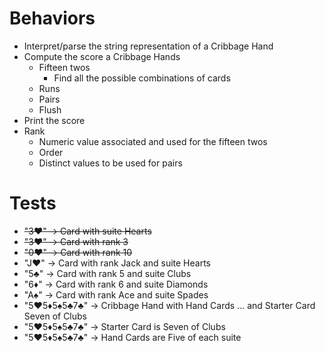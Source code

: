 # Behaviors

- Interpret/parse the string representation of a Cribbage Hand
- Compute the score a Cribbage Hands
  - Fifteen twos
    - Find all the possible combinations of cards
  - Runs
  - Pairs
  - Flush
- Print the score
- Rank
  - Numeric value associated and used for the fifteen twos
  - Order
  - Distinct values to be used for pairs

# Tests

- ~~"3♥" -> Card with suite Hearts~~
- ~~"3♥" -> Card with rank 3~~
- ~~"0♥" -> Card with rank 10~~
- "J♥" -> Card with rank Jack and suite Hearts
- "5♣" -> Card with rank 5 and suite Clubs
- "6♦" -> Card with rank 6 and suite Diamonds
- "A♠" -> Card with rank Ace and suite Spades
- "5♥5♦5♠5♣7♣" -> Cribbage Hand with Hand Cards ... and Starter Card Seven of Clubs
 - "5♥5♦5♠5♣7♣" -> Starter Card is Seven of Clubs
 - "5♥5♦5♠5♣7♣" -> Hand Cards are Five of each suite